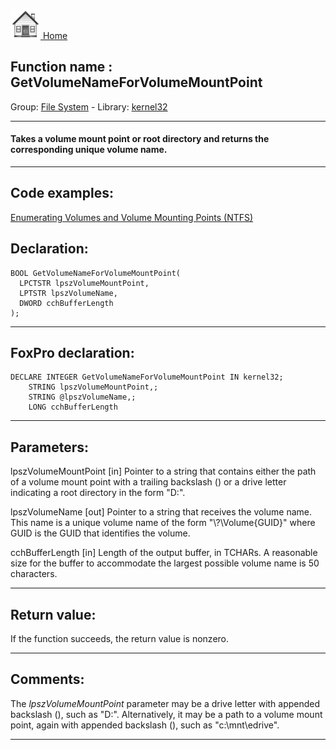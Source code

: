 [<img src="../../images/home.png"> Home ](https://github.com/VFPX/Win32API)  

## Function name : GetVolumeNameForVolumeMountPoint
Group: [File System](../../functions_group.md#File_System)  -  Library: [kernel32](../../libraries.md#kernel32)  
***  


#### Takes a volume mount point or root directory and returns the corresponding unique volume name.
***  


## Code examples:
[Enumerating Volumes and Volume Mounting Points (NTFS)](../../samples/sample_087.md)  

## Declaration:
```foxpro  
BOOL GetVolumeNameForVolumeMountPoint(
  LPCTSTR lpszVolumeMountPoint,
  LPTSTR lpszVolumeName,
  DWORD cchBufferLength
);  
```  
***  


## FoxPro declaration:
```foxpro  
DECLARE INTEGER GetVolumeNameForVolumeMountPoint IN kernel32;
	STRING lpszVolumeMountPoint,;
	STRING @lpszVolumeName,;
	LONG cchBufferLength  
```  
***  


## Parameters:
lpszVolumeMountPoint 
[in] Pointer to a string that contains either the path of a volume mount point with a trailing backslash (\) or a drive letter indicating a root directory in the form "D:\". 

lpszVolumeName 
[out] Pointer to a string that receives the volume name. This name is a unique volume name of the form "\\?\Volume{GUID}\" where GUID is the GUID that identifies the volume. 

cchBufferLength 
[in] Length of the output buffer, in TCHARs. A reasonable size for the buffer to accommodate the largest possible volume name is 50 characters.   
***  


## Return value:
If the function succeeds, the return value is nonzero.  
***  


## Comments:
The <Em>lpszVolumeMountPoint</Em> parameter may be a drive letter with appended backslash (\), such as "D:\". Alternatively, it may be a path to a volume mount point, again with appended backslash (\), such as "c:\mnt\edrive\".  
  
***  

